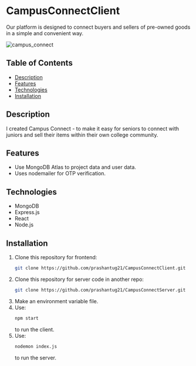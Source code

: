 # CampusConnectClient

Our platform is designed to connect buyers and sellers of pre-owned goods in a simple and convenient way.

![campus_connect](https://github.com/prashantug21/CampusConnectClient/assets/99468316/b2a7274b-ddd0-4a68-92fe-97cb65375750)

## Table of Contents

- [Description](#description)
- [Features](#features)
- [Technologies](#technologies)
- [Installation](#installation)

## Description

I created Campus Connect - to make it easy for seniors to connect with juniors and sell their items within their own college community.

## Features
- Use MongoDB Atlas to project data and user data.
- Uses nodemailer for OTP verification.

## Technologies

- MongoDB
- Express.js
- React
- Node.js

## Installation

1. Clone this repository for frontend:
   ```bash
   git clone https://github.com/prashantug21/CampusConnectClient.git
   ```
2. Clone this repository for server code in another repo:
   ```bash
   git clone https://github.com/prashantug21/CampusConnectServer.git
   ```
3. Make an environment variable file.
4. Use:
   ```bash
   npm start
   ```
   to run the client.
5. Use:
   ```bash
   nodemon index.js
   ```
   to run the server.
   
